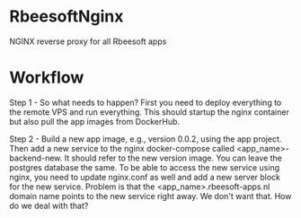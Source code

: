# RbeesoftNginx
NGINX reverse proxy for all Rbeesoft apps


# Workflow

Step 1 - So what needs to happen? First you need to deploy everything to the remote VPS
and run everything. This should startup the nginx container but also pull the
app images from DockerHub.

Step 2 - Build a new app image, e.g., version 0.0.2, using the app project. Then add a
new service to the nginx docker-compose called <app_name>-backend-new. It should refer
to the new version image. You can leave the postgres database the same. To be able to 
access the new service using nginx, you need to update nginx.conf as well and add a new
server block for the new service. Problem is that the <app_name>.rbeesoft-apps.nl domain
name points to the new service right away. We don't want that. How do we deal with that?